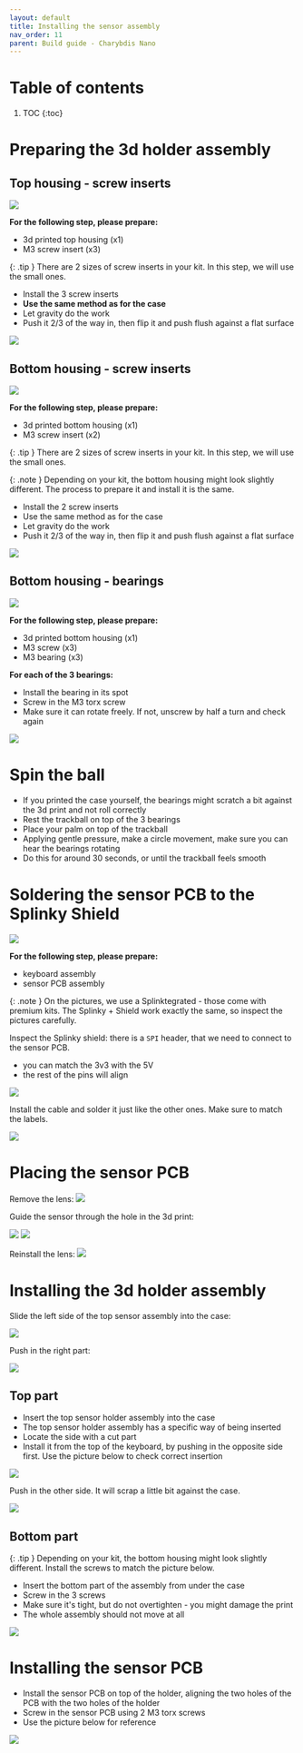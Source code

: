 ```yaml
---
layout: default
title: Installing the sensor assembly
nav_order: 11
parent: Build guide - Charybdis Nano
---
```


# Table of contents

1. TOC
{:toc}



# Preparing the 3d holder assembly
## Top housing - screw inserts

![](../assets/pics/guides/cnano/39.jpg)

**For the following step, please prepare:**

- 3d printed top housing (x1)
- M3 screw insert (x3)

{: .tip }
There are 2 sizes of screw inserts in your kit. In this step, we will use the small ones.

- Install the 3 screw inserts
- **Use the same method as for the case**
- Let gravity do the work
- Push it 2/3 of the way in, then flip it and push flush against a flat surface

![](../assets/pics/guides/cnano/40.jpg)

## Bottom housing - screw inserts

![](../assets/pics/guides/charybdis/53.jpg)

**For the following step, please prepare:**

- 3d printed bottom housing (x1)
- M3 screw insert (x2)

{: .tip }
There are 2 sizes of screw inserts in your kit. In this step, we will use the small ones.

{: .note }
Depending on your kit, the bottom housing might look slightly different. The process to prepare it and install it is the same. 

- Install the 2 screw inserts
- Use the same method as for the case
- Let gravity do the work
- Push it 2/3 of the way in, then flip it and push flush against a flat surface

![](../assets/pics/guides/charybdis/54.jpg)

## Bottom housing - bearings

![](../assets/pics/guides/charybdis/55.jpg)

**For the following step, please prepare:**

- 3d printed bottom housing (x1)
- M3 screw (x3)
- M3 bearing (x3)

**For each of the 3 bearings:**

- Install the bearing in its spot
- Screw in the M3 torx screw
- Make sure it can rotate freely. If not, unscrew by half a turn and check again

![](../assets/pics/guides/charybdis/56.jpg)

# Spin the ball
- If you printed the case yourself, the bearings might scratch a bit against the 3d print and not roll correctly
- Rest the trackball on top of the 3 bearings
- Place your palm on top of the trackball
- Applying gentle pressure, make a circle movement, make sure you can hear the bearings rotating
- Do this for around 30 seconds, or until the trackball feels smooth

# Soldering the sensor PCB to the Splinky Shield

![](../assets/pics/guides/cnano/41.jpg)

**For the following step, please prepare:**
- keyboard assembly
- sensor PCB assembly


{: .note }
On the pictures, we use a Splinktegrated - those come with premium kits. The Splinky + Shield work exactly the same, so inspect the pictures carefully.

Inspect the Splinky shield: there is a `SPI` header, that we need to connect to the sensor PCB.
- you can match the 3v3 with the 5V
- the rest of the pins will align

![](../assets/pics/guides/cnano/42.jpg)

Install the cable and solder it just like the other ones. Make sure to match the labels.

![](../assets/pics/guides/cnano/43.jpg)

# Placing the sensor PCB

Remove the lens:
![](../assets/pics/guides/cnano/44.jpg)

Guide the sensor through the hole in the 3d print:

![](../assets/pics/guides/cnano/45.jpg)
![](../assets/pics/guides/cnano/46.jpg)

Reinstall the lens:
![](../assets/pics/guides/cnano/47.jpg)

# Installing the 3d holder assembly

Slide the left side of the top sensor assembly into the case:

![](../assets/pics/guides/cnano/48.jpg)

Push in the right part:

![](../assets/pics/guides/cnano/49.jpg)

## Top part

- Insert the top sensor holder assembly into the case
- The top sensor holder assembly has a specific way of being inserted
- Locate the side with a cut part
- Install it from the top of the keyboard, by pushing in the opposite side first. Use the picture below to check correct insertion

![](../assets/pics/guides/charybdis/57.jpg)

Push in the other side. It will scrap a little bit against the case.

![](../assets/pics/guides/charybdis/58.jpg)


## Bottom part

{: .tip }
Depending on your kit, the bottom housing might look slightly different. Install the screws to match the picture below.

- Insert the bottom part of the assembly from under the case
- Screw in the 3 screws
- Make sure it's tight, but do not overtighten - you might damage the print
- The whole assembly should not move at all

![](../assets/pics/guides/charybdis/50.jpg)


# Installing the sensor PCB

- Install the sensor PCB on top of the holder, aligning the two holes of the PCB with the two holes of the holder
- Screw in the sensor PCB using 2 M3 torx screws
- Use the picture below for reference

![](../assets/pics/guides/charybdis/49.jpg)